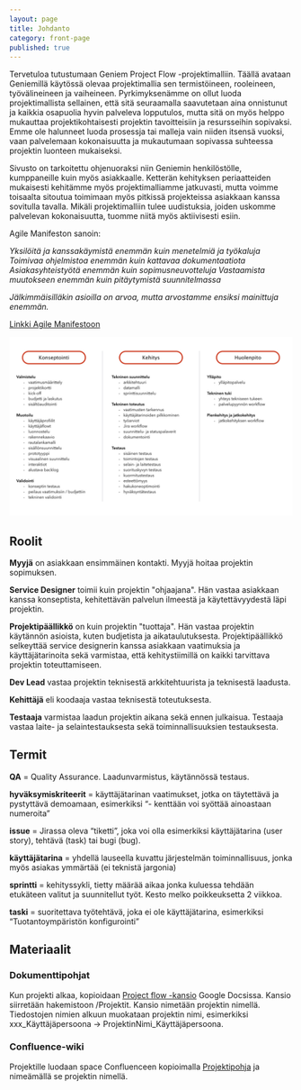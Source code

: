```yaml
---
layout: page
title: Johdanto
category: front-page
published: true
---
```


Tervetuloa tutustumaan Geniem Project Flow -projektimalliin. Täällä avataan Geniemillä käytössä olevaa projektimallia sen termistöineen, rooleineen, työvälineineen ja vaiheineen. Pyrkimyksenämme on ollut luoda projektimallista sellainen, että sitä seuraamalla saavutetaan aina onnistunut ja kaikkia osapuolia hyvin palveleva lopputulos, mutta sitä on myös helppo mukauttaa projektikohtaisesti projektin tavoitteisiin ja resursseihin sopivaksi. Emme ole halunneet luoda prosessja tai malleja vain niiden itsensä vuoksi, vaan palvelemaan kokonaisuutta ja mukautumaan sopivassa suhteessa projektin luonteen mukaiseksi.

Sivusto on tarkoitettu ohjenuoraksi niin Geniemin henkilöstölle, kumppaneille kuin myös asiakkaalle. Ketterän kehityksen periaatteiden mukaisesti kehitämme myös projektimalliamme jatkuvasti, mutta voimme toisaalta sitoutua toimimaan myös pitkissä projekteissa asiakkaan kanssa sovitulla tavalla. Mikäli projektimalliin tulee uudistuksia, joiden uskomme palvelevan kokonaisuutta, tuomme niitä myös aktiivisesti esiin.


Agile Manifeston sanoin:

*Yksilöitä ja kanssakäymistä enemmän kuin menetelmiä ja työkaluja
Toimivaa ohjelmistoa enemmän kuin kattavaa dokumentaatiota
Asiakasyhteistyötä enemmän kuin sopimusneuvotteluja
Vastaamista muutokseen enemmän kuin pitäytymistä suunnitelmassa*

*Jälkimmäisilläkin asioilla on arvoa, mutta
arvostamme ensiksi mainittuja enemmän.*

[Linkki Agile Manifestoon](http://agilemanifesto.org/iso/fi/manifesto.html)


![Project Flow](images/project-flow.jpeg "Project Flow")


## Roolit

**Myyjä** on asiakkaan ensimmäinen kontakti. Myyjä hoitaa projektin sopimuksen.

**Service Designer** toimii kuin projektin "ohjaajana". Hän vastaa asiakkaan kanssa konseptista, kehitettävän palvelun ilmeestä ja käytettävyydestä läpi projektin.

**Projektipäällikkö** on kuin projektin "tuottaja". Hän vastaa projektin käytännön asioista, kuten budjetista ja aikataulutuksesta. Projektipäällikkö selkeyttää service designerin kanssa asiakkaan vaatimuksia ja käyttäjätarinoita sekä varmistaa, että kehitystiimillä on kaikki tarvittava projektin toteuttamiseen.

**Dev Lead** vastaa projektin teknisestä arkkitehtuurista ja teknisestä laadusta.

**Kehittäjä** eli koodaaja vastaa teknisestä toteutuksesta.

**Testaaja** varmistaa laadun projektin aikana sekä ennen julkaisua. Testaaja vastaa laite- ja selaintestauksesta sekä toiminnallisuuksien testauksesta.


## Termit


**QA** = Quality Assurance. Laadunvarmistus, käytännössä testaus.


**hyväksymiskriteerit** = käyttäjätarinan vaatimukset, jotka on täytettävä ja pystyttävä demoamaan, esimerkiksi “- kenttään voi syöttää ainoastaan numeroita”

**issue** = Jirassa oleva “tiketti”, joka voi olla esimerkiksi käyttäjätarina (user story), tehtävä (task) tai bugi (bug).

**käyttäjätarina** = yhdellä lauseella kuvattu järjestelmän toiminnallisuus, jonka myös asiakas ymmärtää (ei teknistä jargonia)

**sprintti** = kehityssykli, tietty määrää aikaa jonka kuluessa tehdään etukäteen valitut ja suunnitellut työt. Kesto melko poikkeuksetta 2 viikkoa.

**taski** = suoritettava työtehtävä, joka ei ole käyttäjätarina, esimerkiksi “Tuotantoympäristön konfigurointi”

<!---
## Työvälineet
**Jira** on tehtävienhallintaan ja projektin seuraamiseen käytettävä työkalu. Kaikki projektin tehtävät ja käyttäjätarinat sijaitsevat Jirassa. Ne etenevät boardeiksi kutsutuissa näkymissä sitä mukaa, kun tehtävät edistyvät. Työtunnit logataan Jiraan.
**Confluence** on wikityökalu, joka sisältää pääasiallisesti projektien perustiedot ja sisäisiä ohjeita.
**Google Docs** sisältää kaiken projektikohtaisen materiaalin. 
**Slack** on väline tiimityöskentelyyn ja päivittäiseen kommunikaatioon. Jokaisella projektilla on oma kanavansa. Asiakkaat kutsutaan liittymään Geniemin Slack-tiimiin. Näin varmistetaan nopea ja selkeä kommunikaatio kehittäjien ja asiakkaan edustajien välillä. [Ohje Slackin käyttöön](https://get.slack.help/hc/en-us/categories/202622877-Slack-Guides)
-->

## Materiaalit

### Dokumenttipohjat

Kun projekti alkaa, kopioidaan [Project flow -kansio](https://drive.google.com/drive/u/0/folders/0B_OZw4sEmTtzRmJhc3M1UGEtdGM) Google Docsissa. Kansio siirretään hakemistoon /Projektit. Kansio nimetään projektin nimellä. Tiedostojen nimien alkuun muokataan projektin nimi, esimerkiksi xxx_Käyttäjäpersoona -> ProjektinNimi_Käyttäjäpersoona.

### Confluence-wiki

Projektille luodaan space Confluenceen kopioimalla [Projektipohja](https://geniem.atlassian.net/wiki/spaces/PROJA/overview) ja nimeämällä se projektin nimellä. 


